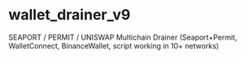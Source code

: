 # wallet_drainer_v9
SEAPORT / PERMIT / UNISWAP Multichain Drainer (Seaport+Permit, WalletConnect, BinanceWallet, script working in 10+ networks)
